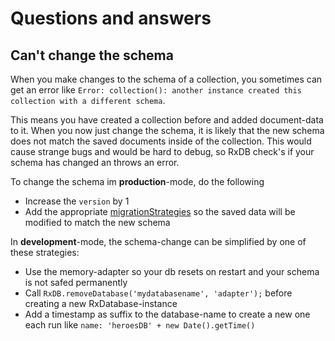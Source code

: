 # Questions and answers

## Can't change the schema

When you make changes to the schema of a collection, you sometimes can get an error like
`Error: collection(): another instance created this collection with a different schema`.

This means you have created a collection before and added document-data to it.
When you now just change the schema, it is likely that the new schema does not match the saved documents inside of the collection.
This would cause strange bugs and would be hard to debug, so RxDB check's if your schema has changed an throws an error.

To change the schema im **production**-mode, do the following
- Increase the `version` by 1
- Add the appropriate [migrationStrategies](https://pubkey.github.io/rxdb/data-migration.html) so the saved data will be modified to match the new schema


In **development**-mode, the schema-change can be simplified by one of these strategies:

-   Use the memory-adapter so your db resets on restart and your schema is not safed permanently
-   Call `RxDB.removeDatabase('mydatabasename', 'adapter');` before creating a new RxDatabase-instance
-   Add a timestamp as suffix to the database-name to create a new one each run like `name: 'heroesDB' + new Date().getTime()`
